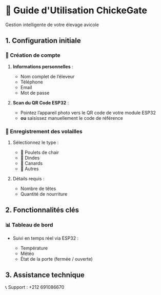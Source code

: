 
# 🐥 Guide d'Utilisation **ChickeGate**

Gestion intelligente de votre élevage avicole

## 1. Configuration initiale

### 🔹 Création de compte

1. **Informations personnelles** :

   * Nom complet de l’éleveur
   * Téléphone
   * Email
   * Mot de passe

2. **Scan du QR Code ESP32** :

   * Pointez l’appareil photo vers le QR code de votre module ESP32
   * **ou** saisissez manuellement le code de référence

### 🔹 Enregistrement des volailles

1. Sélectionnez le type :

   * 🐔 Poulets de chair
   * 🦃 Dindes
   * 🦆 Canards
   * 🐓 Autres

2. Détails requis :

   * Nombre de têtes
   * Quantité de nourriture

## 2. Fonctionnalités clés

### 📊 Tableau de bord

* Suivi en temps réel via ESP32 :

  * Température
  * Météo
  * État de la porte (fermée / ouverte)

## 3. Assistance technique

📞 Support : +212 691086670

